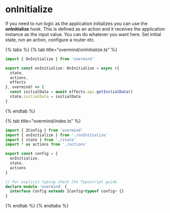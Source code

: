 # onInitialize

If you need to run logic as the application initializes you can use the **onInitialize** hook. This is defined as an action and it receives the application instance as the input value. You can do whatever you want here. Set initial state, run an action, configure a router etc.





{% tabs %}
{% tab title="overmind/onInitialize.ts" %}
```typescript
import { OnInitialize } from 'overmind'

export const onInitialize: OnInitialize = async ({
  state,
  actions,
  effects
}, overmind) => {
  const initialData = await effects.api.getInitialData()
  state.initialData = initialData
}
```
{% endtab %}

{% tab title="overmind/index.ts" %}
```typescript
import { IConfig } from 'overmind'
import { onInitialize } from './onInitialize'
import { state } from './state'
import * as actions from './actions'

export const config = {
  onInitialize,
  state,
  actions
}

// For explicit typing check the Typescript guide
declare module 'overmind' {
  interface Config extends IConfig<typeof config> {}
}
```
{% endtab %}
{% endtabs %}

